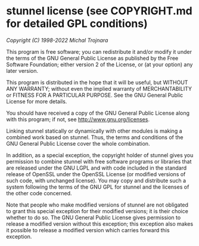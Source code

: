 # stunnel license (see COPYRIGHT.md for detailed GPL conditions)


_Copyright (C) 1998-2022 Michal Trojnara_

This program is free software; you can redistribute it and/or modify it under
the terms of the GNU General Public License as published by the Free Software
Foundation; either version 2 of the License, or (at your option) any later
version.

This program is distributed in the hope that it will be useful, but WITHOUT
ANY WARRANTY; without even the implied warranty of MERCHANTABILITY or FITNESS
FOR A PARTICULAR PURPOSE. See the GNU General Public License for more details.

You should have received a copy of the GNU General Public License along with
this program; if not, see <http://www.gnu.org/licenses>.

Linking stunnel statically or dynamically with other modules is making
a combined work based on stunnel. Thus, the terms and conditions of the
GNU General Public License cover the whole combination.

In addition, as a special exception, the copyright holder of stunnel gives you
permission to combine stunnel with free software programs or libraries that
are released under the GNU LGPL and with code included in the standard release
of OpenSSL under the OpenSSL License (or modified versions of such code, with
unchanged license). You may copy and distribute such a system following the
terms of the GNU GPL for stunnel and the licenses of the other code concerned.

Note that people who make modified versions of stunnel are not obligated to
grant this special exception for their modified versions; it is their choice
whether to do so. The GNU General Public License gives permission to release
a modified version without this exception; this exception also makes it
possible to release a modified version which carries forward this exception.

